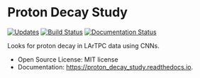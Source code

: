 # Proton Decay Study


[![Updates](https://pyup.io/repos/github/HEP-DL/proton_decay_study/shield.svg)](https://pyup.io/repos/github/HEP-DL/proton_decay_study/)
[![Build Status](https://travis-ci.org/HEP-DL/proton_decay_study.svg?branch=master)](https://travis-ci.org/HEP-DL/proton_decay_study)
[![Documentation Status](https://readthedocs.org/projects/proton_decay_study/badge/?version=latest)](https://proton_decay_study.readthedocs.io/en/latest/?badge=latest)

Looks for proton decay in LArTPC data using CNNs.

* Open Source License: MIT license
* Documentation: https://proton_decay_study.readthedocs.io.

